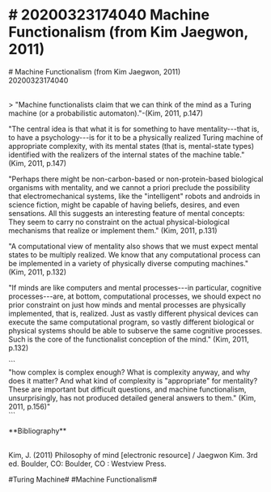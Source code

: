 # \# 20200323174040 Machine Functionalism (from Kim Jaegwon, 2011)

\# Machine Functionalism (from Kim Jaegwon, 2011)\
20200323174040

\
\> \"Machine functionalists claim that we can think of the mind as a Turing machine (or a probabilistic automaton)."-(Kim, 2011, p.147)

\"The central idea is that what it is for something to have mentality---that is, to have a psychology---is for it to be a physically realized Turing machine of appropriate complexity, with its mental states (that is, mental-state types) identified with the realizers of the internal states of the machine table." (Kim, 2011, p.147)

\"Perhaps there might be non-carbon-based or non-protein-based biological organisms with mentality, and we cannot a priori preclude the possibility that electromechanical systems, like the "intelligent" robots and androids in science fiction, might be capable of having beliefs, desires, and even sensations. All this suggests an interesting feature of mental concepts: They seem to carry no constraint on the actual physical-biological mechanisms that realize or implement them." (Kim, 2011, p.131)

\"A computational view of mentality also shows that we must expect mental states to be multiply realized. We know that any computational process can be implemented in a variety of physically diverse computing machines." (Kim, 2011, p.132)

\"If minds are like computers and mental processes---in particular, cognitive processes---are, at bottom, computational processes, we should expect no prior constraint on just how minds and mental processes are physically implemented, that is, realized. Just as vastly different physical devices can execute the same computational program, so vastly different biological or physical systems should be able to subserve the same cognitive processes. Such is the core of the functionalist conception of the mind." (Kim, 2011, p.132)

\`\`\`\
\"how complex is complex enough? What is complexity anyway, and why does it matter? And what kind of complexity is "appropriate" for mentality? These are important but difficult questions, and machine functionalism, unsurprisingly, has not produced detailed general answers to them." (Kim, 2011, p.156)\"\
\`\`\`

\*\*Bibliography\*\*

\
Kim, J. (2011) Philosophy of mind \[electronic resource\] / Jaegwon Kim. 3rd ed. Boulder, CO: Boulder, CO : Westview Press.

\#Turing Machine\# \#Machine Functionalism\#
